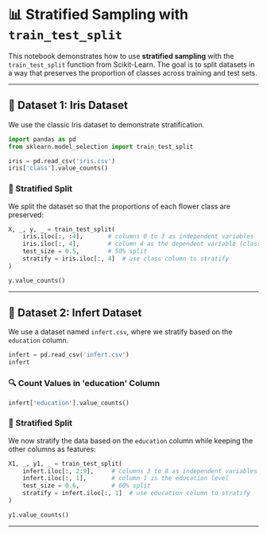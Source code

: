 
# 📊 Stratified Sampling with `train_test_split`

This notebook demonstrates how to use **stratified sampling** with the `train_test_split` function from Scikit-Learn. The goal is to split datasets in a way that preserves the proportion of classes across training and test sets.

---

## 📁 Dataset 1: Iris Dataset

We use the classic Iris dataset to demonstrate stratification.

```python
import pandas as pd
from sklearn.model_selection import train_test_split

iris = pd.read_csv('iris.csv')
iris['class'].value_counts()
```

### 🎯 Stratified Split

We split the dataset so that the proportions of each flower class are preserved:

```python
X, _, y, _ = train_test_split(
    iris.iloc[:, :4],       # columns 0 to 3 as independent variables
    iris.iloc[:, 4],        # column 4 as the dependent variable (class)
    test_size = 0.5,        # 50% split
    stratify = iris.iloc[:, 4]  # use class column to stratify
)

y.value_counts()
```

---

## 📁 Dataset 2: Infert Dataset

We use a dataset named `infert.csv`, where we stratify based on the `education` column.

```python
infert = pd.read_csv('infert.csv')
infert
```

### 🔍 Count Values in 'education' Column

```python
infert['education'].value_counts()
```

### 🎯 Stratified Split

We now stratify the data based on the `education` column while keeping the other columns as features:

```python
X1, _, y1, _ = train_test_split(
    infert.iloc[:, 2:9],     # columns 2 to 8 as independent variables
    infert.iloc[:, 1],       # column 1 is the education level
    test_size = 0.6,         # 60% split
    stratify = infert.iloc[:, 1]  # use education column to stratify
)

y1.value_counts()
```

---

